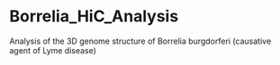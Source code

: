 # Borrelia_HiC_Analysis
Analysis of the 3D genome structure of Borrelia burgdorferi (causative agent of Lyme disease)
